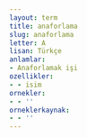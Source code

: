 ```yaml
---
layout: term
title: anaforlama
slug: anaforlama
letter: A
lisan: Türkçe
anlamlar:
- Anaforlamak işi
ozellikler:
- - isim
ornekler:
- - ''
orneklerkaynak:
- - ''
---
```

